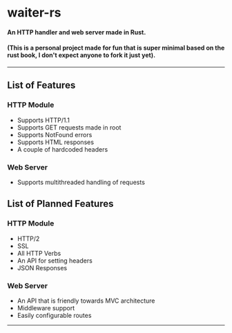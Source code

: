 # waiter-rs  

#### An HTTP handler and web server made in Rust.
#### (This is a personal project made for fun that is super minimal based on the rust book, I don't expect anyone to fork it just yet).

---

## List of Features
### HTTP Module
- Supports HTTP/1.1
- Supports GET requests made in root
- Supports NotFound errors
- Supports HTML responses
- A couple of hardcoded headers

### Web Server
- Supports multithreaded handling of requests

## List of Planned Features
### HTTP Module
- HTTP/2
- SSL
- All HTTP Verbs
- An API for setting headers
- JSON Responses

### Web Server
- An API that is friendly towards MVC architecture
- Middleware support
- Easily configurable routes

---
